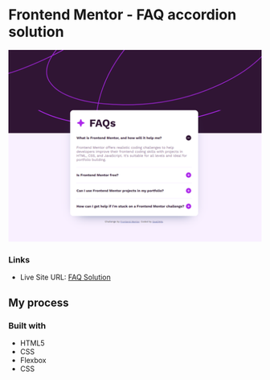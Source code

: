 # Frontend Mentor - FAQ accordion solution

![](./assets/images/Capture.PNG)


### Links

- Live Site URL: [FAQ Solution](https://goat3ggs.github.io/FAQ-accordion-solution/)

## My process

### Built with

- HTML5 
- CSS 
- Flexbox
- CSS 
